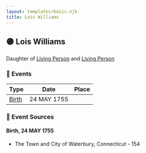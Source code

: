 ```yaml
---
layout: templates/basic.njk
title: Lois Williams
---
```

## 🟣 Lois Williams

Daughter of [Living Person](/people/5/55971024) and [Living Person](/people/6/62871690)

### 📆 Events

Type | Date | Place
------ | ------ | ------
[Birth](#event-0) | 24 MAY 1755 |

### 📰 Event Sources

#### <a id="event-0"></a> Birth, 24 MAY 1755
* The Town and City of Waterbury, Connecticut  - 154